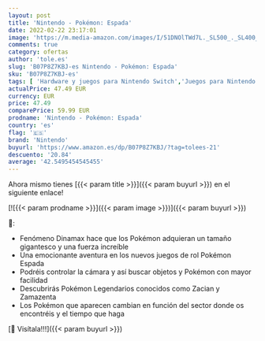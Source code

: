 ```yaml
---
layout: post
title: 'Nintendo - Pokémon: Espada'
date: 2022-02-22 23:17:01
image: 'https://m.media-amazon.com/images/I/51DNOlTWd7L._SL500_._SL400_.jpg'
comments: true
category: ofertas
author: 'tole.es'
slug: 'B07P8Z7KBJ-es Nintendo - Pokémon: Espada'
sku: 'B07P8Z7KBJ-es'
tags: [ 'Hardware y juegos para Nintendo Switch','Juegos para Nintendo Switch','Videojuegos','nintendo', ]
actualPrice: 47.49 EUR
currency: EUR
price: 47.49
comparePrice: 59.99 EUR
prodname: 'Nintendo - Pokémon: Espada'
country: 'es'
flag: '🇪🇸'
brand: 'Nintendo'
buyurl: 'https://www.amazon.es/dp/B07P8Z7KBJ/?tag=tolees-21'
descuento: '20.84'
average: '42.5495454545455'
---
```


Ahora mismo tienes [{{< param title >}}]({{< param buyurl >}}) en el siguiente enlace!

[![{{< param prodname >}}]({{< param image >}})]({{< param buyurl >}})

🔎:

- Fenómeno Dinamax hace que los Pokémon adquieran un tamaño gigantesco y una fuerza increíble
- Una emocionante aventura en los nuevos juegos de rol Pokémon Espada
- Podréis controlar la cámara y así buscar objetos y Pokémon con mayor facilidad
- Descubrirás Pokémon Legendarios conocidos como Zacian y Zamazenta
- Los Pokémon que aparecen cambian en función del sector donde os encontréis y el tiempo que haga

[🛒 Visítala!!!]({{< param buyurl >}})
